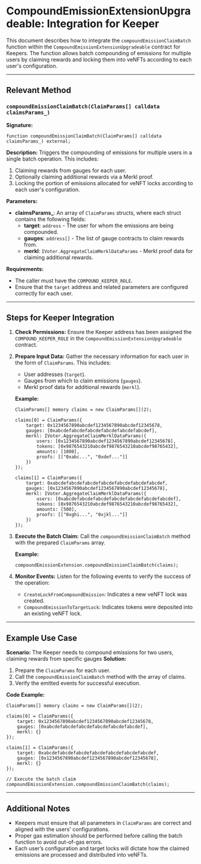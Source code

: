 # CompoundEmissionExtensionUpgradeable: Integration for Keeper

This document describes how to integrate the `compoundEmissionClaimBatch` function within the `CompoundEmissionExtensionUpgradeable` contract for Keepers. The function allows batch compounding of emissions for multiple users by claiming rewards and locking them into veNFTs according to each user's configuration.

---

## Relevant Method

### `compoundEmissionClaimBatch(ClaimParams[] calldata claimsParams_)`

**Signature:**
```solidity
function compoundEmissionClaimBatch(ClaimParams[] calldata claimsParams_) external;
```

**Description:**
Triggers the compounding of emissions for multiple users in a single batch operation. This includes:
1. Claiming rewards from gauges for each user.
2. Optionally claiming additional rewards via a Merkl proof.
3. Locking the portion of emissions allocated for veNFT locks according to each user's configuration.

**Parameters:**
- **claimsParams_**: An array of `ClaimParams` structs, where each struct contains the following fields:
  - **target**: `address` - The user for whom the emissions are being compounded.
  - **gauges**: `address[]` - The list of gauge contracts to claim rewards from.
  - **merkl**: `IVoter.AggregateClaimMerklDataParams` - Merkl proof data for claiming additional rewards.

**Requirements:**
- The caller must have the `COMPOUND_KEEPER_ROLE`.
- Ensure that the `target` address and related parameters are configured correctly for each user.

---

## Steps for Keeper Integration

1. **Check Permissions:**
   Ensure the Keeper address has been assigned the `COMPOUND_KEEPER_ROLE` in the `CompoundEmissionExtensionUpgradeable` contract.

2. **Prepare Input Data:**
   Gather the necessary information for each user in the form of `ClaimParams`. This includes:
   - User addresses (`target`).
   - Gauges from which to claim emissions (`gauges`).
   - Merkl proof data for additional rewards (`merkl`).

   **Example:**
   ```solidity
   ClaimParams[] memory claims = new ClaimParams[](2);

   claims[0] = ClaimParams({
       target: 0x1234567890abcdef1234567890abcdef12345678,
       gauges: [0xabcdefabcdefabcdefabcdefabcdefabcdef],
       merkl: IVoter.AggregateClaimMerklDataParams({
           users: [0x1234567890abcdef1234567890abcdef12345678],
           tokens: [0x9876543210abcdef9876543210abcdef98765432],
           amounts: [1000],
           proofs: [["0xabc...", "0xdef..."]]
       })
   });

   claims[1] = ClaimParams({
       target: 0xabcdefabcdefabcdefabcdefabcdefabcdefabcdef,
       gauges: [0x1234567890abcdef1234567890abcdef12345678],
       merkl: IVoter.AggregateClaimMerklDataParams({
           users: [0xabcdefabcdefabcdefabcdefabcdefabcdefabcdef],
           tokens: [0x9876543210abcdef9876543210abcdef98765432],
           amounts: [500],
           proofs: [["0xghi...", "0xjkl..."]]
       })
   });
   ```

3. **Execute the Batch Claim:**
   Call the `compoundEmissionClaimBatch` method with the prepared `ClaimParams` array.

   **Example:**
   ```solidity
   compoundEmissionExtension.compoundEmissionClaimBatch(claims);
   ```

4. **Monitor Events:**
   Listen for the following events to verify the success of the operation:
   - `CreateLockFromCompoundEmission`: Indicates a new veNFT lock was created.
   - `CompoundEmissionToTargetLock`: Indicates tokens were deposited into an existing veNFT lock.

---

## Example Use Case

**Scenario:**
The Keeper needs to compound emissions for two users, claiming rewards from specific gauges
**Solution:**
1. Prepare the `ClaimParams` for each user.
2. Call the `compoundEmissionClaimBatch` method with the array of claims.
3. Verify the emitted events for successful execution.

**Code Example:**
```solidity
ClaimParams[] memory claims = new ClaimParams[](2);

claims[0] = ClaimParams({
    target: 0x1234567890abcdef1234567890abcdef12345678,
    gauges: [0xabcdefabcdefabcdefabcdefabcdefabcdef],
    merkl: {}
});

claims[1] = ClaimParams({
    target: 0xabcdefabcdefabcdefabcdefabcdefabcdefabcdef,
    gauges: [0x1234567890abcdef1234567890abcdef12345678],
    merkl: {}
});

// Execute the batch claim
compoundEmissionExtension.compoundEmissionClaimBatch(claims);
```

---

## Additional Notes

- Keepers must ensure that all parameters in `ClaimParams` are correct and aligned with the users' configurations.
- Proper gas estimation should be performed before calling the batch function to avoid out-of-gas errors.
- Each user’s configuration and target locks will dictate how the claimed emissions are processed and distributed into veNFTs.
